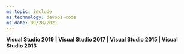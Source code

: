 ```yaml
---
ms.topic: include
ms.technology: devops-code
ms.date: 09/28/2021
---
```


**Visual Studio 2019 | Visual Studio 2017 | Visual Studio 2015 | Visual Studio 2013**  